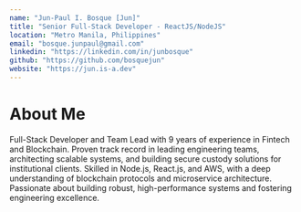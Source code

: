 ```yaml
---
name: "Jun-Paul I. Bosque [Jun]"
title: "Senior Full-Stack Developer - ReactJS/NodeJS"
location: "Metro Manila, Philippines"
email: "bosque.junpaul@gmail.com"
linkedin: "https://linkedin.com/in/junbosque"
github: "https://github.com/bosquejun"
website: "https://jun.is-a.dev"
---
```


# About Me

Full-Stack Developer and Team Lead with 9 years of experience in Fintech and Blockchain. Proven track record in leading engineering teams, architecting scalable systems, and building secure custody solutions for institutional clients. Skilled in Node.js, React.js, and AWS, with a deep understanding of blockchain protocols and microservice architecture. Passionate about building robust, high-performance systems and fostering engineering excellence.

